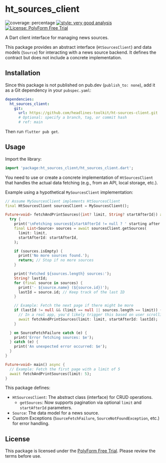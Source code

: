 # ht_sources_client

![coverage: percentage](https://img.shields.io/badge/coverage-98-green)
[![style: very good analysis](https://img.shields.io/badge/style-very_good_analysis-B22C89.svg)](https://pub.dev/packages/very_good_analysis) 
[![License: PolyForm Free Trial](https://img.shields.io/badge/License-PolyForm%20Free%20Trial-blue)](https://polyformproject.org/licenses/free-trial/1.0.0)

A Dart client interface for managing news sources.

This package provides an abstract interface (`HtSourcesClient`) and data models (`Source`) for interacting with a news source backend. It defines the contract but does not include a concrete implementation.

## Installation

Since this package is not published on pub.dev (`publish_to: none`), add it as a Git dependency in your `pubspec.yaml`:

```yaml
dependencies:
  ht_sources_client:
    git:
      url: https://github.com/headlines-toolkit/ht-sources-client.git
      # Optional: specify a branch, tag, or commit hash
      # ref: main
```

Then run `flutter pub get`.

## Usage

Import the library:

```dart
import 'package:ht_sources_client/ht_sources_client.dart';
```

You need to use or create a concrete implementation of `HtSourcesClient` that handles the actual data fetching (e.g., from an API, local storage, etc.).

Example using a hypothetical `MySourcesClient` implementation:

```dart
// Assume MySourcesClient implements HtSourcesClient
final HtSourcesClient sourcesClient = MySourcesClient();

Future<void> fetchAndPrintSources({int? limit, String? startAfterId}) async {
  try {
    print('\nFetching sources${startAfterId != null ? ' starting after $startAfterId' : ''}${limit != null ? ' with limit $limit' : ''}...');
    final List<Source> sources = await sourcesClient.getSources(
      limit: limit,
      startAfterId: startAfterId,
    );

    if (sources.isEmpty) {
      print('No more sources found.');
      return; // Stop if no more sources
    }

    print('Fetched ${sources.length} sources:');
    String? lastId;
    for (final source in sources) {
      print('- ${source.name} (${source.id})');
      lastId = source.id; // Keep track of the last ID
    }

    // Example: Fetch the next page if there might be more
    if (lastId != null && (limit == null || sources.length == limit)) {
      // In a real app, you'd likely trigger this based on user scrolling
      await fetchAndPrintSources(limit: limit, startAfterId: lastId);
    }

  } on SourceFetchFailure catch (e) {
    print('Error fetching sources: $e');
  } catch (e) {
    print('An unexpected error occurred: $e');
  }
}

Future<void> main() async {
  // Example: Fetch the first page with a limit of 5
  await fetchAndPrintSources(limit: 5);
}

```

This package defines:
*   `HtSourcesClient`: The abstract class (interface) for CRUD operations.
    *   `getSources`: Now supports pagination via optional `limit` and `startAfterId` parameters.
*   `Source`: The data model for a news source.
*   Custom Exceptions (`SourceFetchFailure`, `SourceNotFoundException`, etc.) for error handling.

## License

This package is licensed under the [PolyForm Free Trial](LICENSE). Please review the terms before use.
